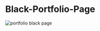 # Black-Portfolio-Page


![portfolio black page](https://user-images.githubusercontent.com/79872538/110221735-aae27100-7ed6-11eb-8a16-26dd0972cdd2.png)
